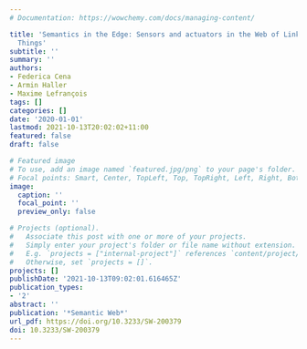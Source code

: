 ```yaml
---
# Documentation: https://wowchemy.com/docs/managing-content/

title: 'Semantics in the Edge: Sensors and actuators in the Web of Linked Data and
  Things'
subtitle: ''
summary: ''
authors:
- Federica Cena
- Armin Haller
- Maxime Lefrançois
tags: []
categories: []
date: '2020-01-01'
lastmod: 2021-10-13T20:02:02+11:00
featured: false
draft: false

# Featured image
# To use, add an image named `featured.jpg/png` to your page's folder.
# Focal points: Smart, Center, TopLeft, Top, TopRight, Left, Right, BottomLeft, Bottom, BottomRight.
image:
  caption: ''
  focal_point: ''
  preview_only: false

# Projects (optional).
#   Associate this post with one or more of your projects.
#   Simply enter your project's folder or file name without extension.
#   E.g. `projects = ["internal-project"]` references `content/project/deep-learning/index.md`.
#   Otherwise, set `projects = []`.
projects: []
publishDate: '2021-10-13T09:02:01.616465Z'
publication_types:
- '2'
abstract: ''
publication: '*Semantic Web*'
url_pdf: https://doi.org/10.3233/SW-200379
doi: 10.3233/SW-200379
---
```

